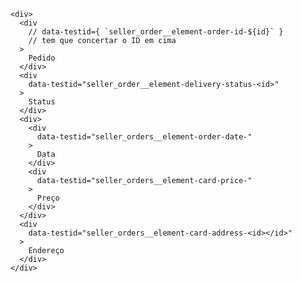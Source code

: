       <div>
        <div
          // data-testid={ `seller_order__element-order-id-${id}` }
          // tem que concertar o ID em cima
        >
          Pedido
        </div>
        <div
          data-testid="seller_order__element-delivery-status-<id>"
        >
          Status 
        </div>
        <div>
          <div
            data-testid="seller_orders__element-order-date-"
          >
            Data
          </div>
          <div
            data-testid="seller_orders__element-card-price-"
          >
            Preço
          </div>
        </div>
        <div
          data-testid="seller_orders__element-card-address-<id></id>"
        >
          Endereço
        </div>
      </div>